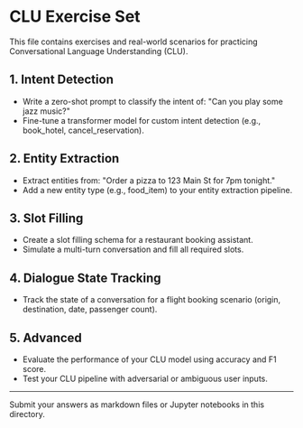 # CLU Exercise Set

This file contains exercises and real-world scenarios for practicing Conversational Language Understanding (CLU).

## 1. Intent Detection
- Write a zero-shot prompt to classify the intent of: "Can you play some jazz music?"
- Fine-tune a transformer model for custom intent detection (e.g., book_hotel, cancel_reservation).

## 2. Entity Extraction
- Extract entities from: "Order a pizza to 123 Main St for 7pm tonight."
- Add a new entity type (e.g., food_item) to your entity extraction pipeline.

## 3. Slot Filling
- Create a slot filling schema for a restaurant booking assistant.
- Simulate a multi-turn conversation and fill all required slots.

## 4. Dialogue State Tracking
- Track the state of a conversation for a flight booking scenario (origin, destination, date, passenger count).

## 5. Advanced
- Evaluate the performance of your CLU model using accuracy and F1 score.
- Test your CLU pipeline with adversarial or ambiguous user inputs.

---
Submit your answers as markdown files or Jupyter notebooks in this directory.
